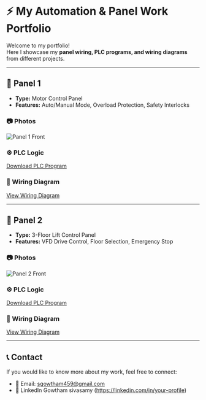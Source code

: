 # ⚡ My Automation & Panel Work Portfolio

Welcome to my portfolio!  
Here I showcase my **panel wiring, PLC programs, and wiring diagrams** from different projects.  

---

## 🔌 Panel 1
- **Type:** Motor Control Panel  
- **Features:** Auto/Manual Mode, Overload Protection, Safety Interlocks  

### 📷 Photos
![Panel 1 Front](Panel_1/Photos/panel1_front.jpg)

### ⚙️ PLC Logic
[Download PLC Program](Panel_1/PLC_Logic/panel1_program.dvp)

### 📂 Wiring Diagram
[View Wiring Diagram](Panel_1/Diagrams/panel1_wiring.pdf)

---

## 🔌 Panel 2
- **Type:** 3-Floor Lift Control Panel  
- **Features:** VFD Drive Control, Floor Selection, Emergency Stop  

### 📷 Photos
![Panel 2 Front](Panel_2/Photos/panel2_front.jpg)

### ⚙️ PLC Logic
[Download PLC Program](Panel_2/PLC_Logic/panel2_program.dvp)

### 📂 Wiring Diagram
[View Wiring Diagram](Panel_2/Diagrams/panel2_wiring.pdf)

---

## 📞 Contact
If you would like to know more about my work, feel free to connect:  
- 📧 Email: sgowtham459@gmail.com
- 💼 LinkedIn Gowtham sivasamy (https://linkedin.com/in/your-profile)
